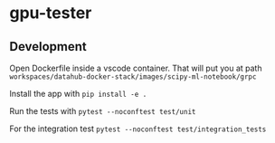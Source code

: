# gpu-tester

## Development

Open Dockerfile inside a vscode container. That will put you at path `workspaces/datahub-docker-stack/images/scipy-ml-notebook/grpc`

Install the app with `pip install -e .`

Run the tests with `pytest --noconftest test/unit`

For the integration test `pytest --noconftest test/integration_tests`
